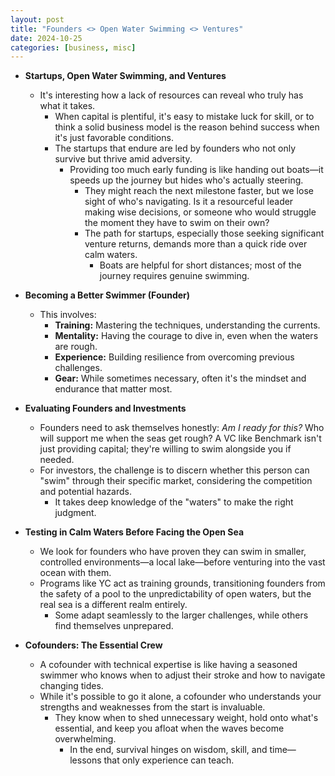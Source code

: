 ```yaml
---
layout: post
title: "Founders <> Open Water Swimming <> Ventures"
date: 2024-10-25
categories: [business, misc]
---
```


- **Startups, Open Water Swimming, and Ventures**

    - It's interesting how a lack of resources can reveal who truly has what it takes.
        - When capital is plentiful, it's easy to mistake luck for skill, or to think a solid business model is the reason behind success when it's just favorable conditions.
        - The startups that endure are led by founders who not only survive but thrive amid adversity.
            - Providing too much early funding is like handing out boats—it speeds up the journey but hides who's actually steering.
                - They might reach the next milestone faster, but we lose sight of who's navigating. Is it a resourceful leader making wise decisions, or someone who would struggle the moment they have to swim on their own?
                - The path for startups, especially those seeking significant venture returns, demands more than a quick ride over calm waters.
                    - Boats are helpful for short distances; most of the journey requires genuine swimming.

- **Becoming a Better Swimmer (Founder)**

    - This involves:
        - **Training:** Mastering the techniques, understanding the currents.
        - **Mentality:** Having the courage to dive in, even when the waters are rough.
        - **Experience:** Building resilience from overcoming previous challenges.
        - **Gear:** While sometimes necessary, often it's the mindset and endurance that matter most.

- **Evaluating Founders and Investments**

    - Founders need to ask themselves honestly: *Am I ready for this?* Who will support me when the seas get rough? A VC like Benchmark isn't just providing capital; they're willing to swim alongside you if needed.
    - For investors, the challenge is to discern whether this person can "swim" through their specific market, considering the competition and potential hazards.
        - It takes deep knowledge of the "waters" to make the right judgment.

- **Testing in Calm Waters Before Facing the Open Sea**

    - We look for founders who have proven they can swim in smaller, controlled environments—a local lake—before venturing into the vast ocean with them.
    - Programs like YC act as training grounds, transitioning founders from the safety of a pool to the unpredictability of open waters, but the real sea is a different realm entirely.
        - Some adapt seamlessly to the larger challenges, while others find themselves unprepared.

- **Cofounders: The Essential Crew**

    - A cofounder with technical expertise is like having a seasoned swimmer who knows when to adjust their stroke and how to navigate changing tides.
    - While it's possible to go it alone, a cofounder who understands your strengths and weaknesses from the start is invaluable.
        - They know when to shed unnecessary weight, hold onto what's essential, and keep you afloat when the waves become overwhelming.
            - In the end, survival hinges on wisdom, skill, and time—lessons that only experience can teach.